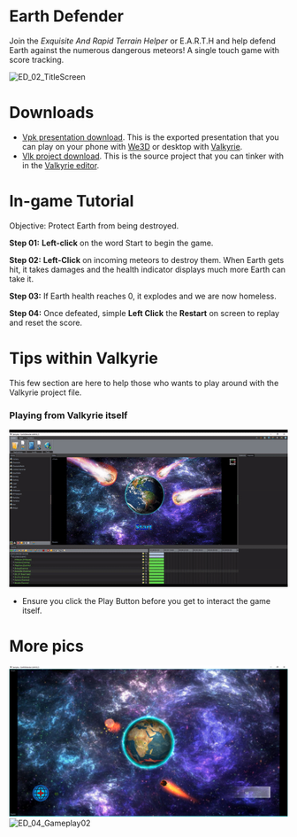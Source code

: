 
# Earth Defender
Join the *Exquisite And Rapid Terrain Helper* or E.A.R.T.H and help defend Earth against the numerous dangerous meteors! A single touch game with score tracking.  

![ED_02_TitleScreen](uploads/bab904369bcad35a7088c57848bb9b0c/ED_02_TitleScreen.png)

# Downloads

- [Vpk presentation download](https://cdn2.talansoft.com/ftp/samples/EarthDefender.vpk). This is the exported presentation that you can play on your phone with [We3D](https://www.talansoft.com/vlk/downloads#we3d) or desktop with [Valkyrie](https://www.talansoft.com/vlk/downloads#vlk).
- [Vlk project download](https://cdn2.talansoft.com/ftp/samples/EarthDefender.zip). This is the source project that you can tinker with in the [Valkyrie editor](https://www.talansoft.com/vlk/downloads#vlk).

# In-game Tutorial
Objective: Protect Earth from being destroyed.  

**Step 01:** **Left-click** on the word Start to begin the game.

**Step 02:** **Left-Click** on incoming meteors to destroy them. When Earth gets hit, it takes damages and the health indicator displays much more Earth can take it.  

**Step 03:** If Earth health reaches 0, it explodes and we are now homeless. 
 
**Step 04:** Once defeated, simple **Left Click** the **Restart** on screen to replay and reset the score.

# Tips within Valkyrie 
This few section are here to help those who wants to play around with the Valkyrie project file. 

### Playing from Valkyrie itself 
![ED_Play_Function_GIF_01](uploads/d189d33507c9632d1f622cc44e4f556c/ED_Play_Function_GIF_01.gif)

* Ensure you click the Play Button before you get to interact the game itself. 

# More pics
![ED_03_Gameplay01](uploads/0abd95d31b7cfe98f41c1d49224b220d/ED_03_Gameplay01.png)
![ED_04_Gameplay02](uploads/e6d591aa1ed0f2245e8eb0eca4d94ba2/ED_04_Gameplay02.png)



